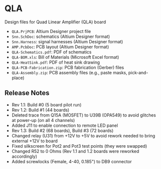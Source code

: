 # QLA
Design files for Quad Linear Amplifier (QLA) board

* `QLA.PrjPCB`: Altium Designer project file
* `Snn.SchDoc`: schematics (Altium Designer format)
* `Snn.Harness`: signal harnesses (Altium Designer format)
* `AMP.PcbDoc`: PCB layout (Altium Designer format)
* `QLA-Schematics.pdf`: PDF of schematics
* `QLA-BOM.xls`: Bill of Materials (Microsoft Excel format)
* `QLA-HeatSink.pdf`: PDF of heat sink drawing
* `QLA-PCB-Fabrication.zip`: PCB fabrication (Gerber) files
* `QLA-Assembly.zip`: PCB assembly files (e.g., paste masks, pick-and-place)
 
## Release Notes

* Rev 1.1: Build #0 (5 board pilot run)
* Rev 1.2: Build #1 (44 boards)
 * Deleted trace from Q15A (MOSFET) to U39B (OPA549) to avoid glitches at power-up (on all 4 channels)
 * Added J11 to enable connection to remote LED panel
* Rev 1.3: Build #2 (68 boards), Build #3 (72 boards)
 * Changed relay (U31) from +12V to +5V to avoid rework needed to bring external +12V to board
 * Fixed silkscreen for Pot2 and Pot3 test points (they were swapped)
 * Changed R52 to 0 Ohms (Rev 1.1 and 1.2 boards were reworked accordingly)
 * Added screwlocks (Female, 4-40, 0.185") to DB9 connector
 
